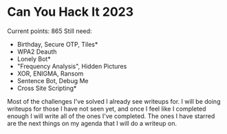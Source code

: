 # Can You Hack It 2023
Current points: 865
Still need:
- Birthday, Secure OTP, Tiles*
- WPA2 Deauth
- Lonely Bot*
- "Frequency Analysis", Hidden Pictures
- XOR, ENIGMA, Ransom
- Sentence Bot, Debug Me
- Cross Site Scripting*

Most of the challenges I've solved I already see writeups for. I will be doing writeups for those I have not seen yet, and once I feel like I completed enough I will write all of the ones I've completed. The ones I have starred are the next things on my agenda that I will do a writeup on.
